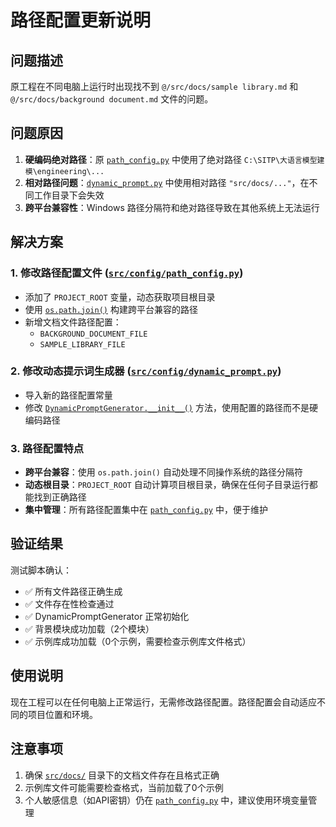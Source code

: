# 路径配置更新说明

## 问题描述
原工程在不同电脑上运行时出现找不到 `@/src/docs/sample library.md` 和 `@/src/docs/background document.md` 文件的问题。

## 问题原因
1. **硬编码绝对路径**：原 [`path_config.py`](src/config/path_config.py:1) 中使用了绝对路径 `C:\SITP\大语言模型建模\engineering\...`
2. **相对路径问题**：[`dynamic_prompt.py`](src/config/dynamic_prompt.py:30) 中使用相对路径 `"src/docs/..."`，在不同工作目录下会失效
3. **跨平台兼容性**：Windows 路径分隔符和绝对路径导致在其他系统上无法运行

## 解决方案

### 1. 修改路径配置文件 ([`src/config/path_config.py`](src/config/path_config.py:1))
- 添加了 `PROJECT_ROOT` 变量，动态获取项目根目录
- 使用 [`os.path.join()`](src/config/path_config.py:8) 构建跨平台兼容的路径
- 新增文档文件路径配置：
  - `BACKGROUND_DOCUMENT_FILE`
  - `SAMPLE_LIBRARY_FILE`

### 2. 修改动态提示词生成器 ([`src/config/dynamic_prompt.py`](src/config/dynamic_prompt.py:1))
- 导入新的路径配置常量
- 修改 [`DynamicPromptGenerator.__init__()`](src/config/dynamic_prompt.py:28) 方法，使用配置的路径而不是硬编码路径

### 3. 路径配置特点
- **跨平台兼容**：使用 `os.path.join()` 自动处理不同操作系统的路径分隔符
- **动态根目录**：`PROJECT_ROOT` 自动计算项目根目录，确保在任何子目录运行都能找到正确路径
- **集中管理**：所有路径配置集中在 [`path_config.py`](src/config/path_config.py:1) 中，便于维护

## 验证结果
测试脚本确认：
- ✅ 所有文件路径正确生成
- ✅ 文件存在性检查通过  
- ✅ DynamicPromptGenerator 正常初始化
- ✅ 背景模块成功加载（2个模块）
- ✅ 示例库成功加载（0个示例，需要检查示例库文件格式）

## 使用说明
现在工程可以在任何电脑上正常运行，无需修改路径配置。路径配置会自动适应不同的项目位置和环境。

## 注意事项
1. 确保 [`src/docs/`](src/docs/) 目录下的文档文件存在且格式正确
2. 示例库文件可能需要检查格式，当前加载了0个示例
3. 个人敏感信息（如API密钥）仍在 [`path_config.py`](src/config/path_config.py:32) 中，建议使用环境变量管理
